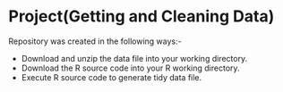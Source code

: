 # Project(Getting and Cleaning Data)

Repository was created in the following ways:-
* Download and unzip the data file into your working directory.
* Download the R source code into your R working directory.
* Execute R source code to generate tidy data file.
